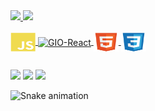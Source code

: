 <div>
  <a href="https://github.com/Giovannelrodrigues">
  <img height="180em" src="https://github-readme-stats.vercel.app/api?username=Giovannelrodrigues&show_icons=true&theme=dark&include_all_commits=true&count_private=true"/>
  <img height="180em" src="https://github-readme-stats.vercel.app/api/top-langs/?username=Giovannelrodrigues&layout=compact&langs_count=7&theme=dark"/>
</div>

<div style="display: inline_block"><br>
  <img align="center" alt="GIO-Js" height="30" width="40" src="https://raw.githubusercontent.com/devicons/devicon/master/icons/javascript/javascript-plain.svg">
  <img align="center" alt="GIO-React" height="30" width="40" src="https://raw.githubusercontent.com/devicons/devicon/master/icons/node/nodejs-original.svg">
  <img align="center" alt="GIO-HTML" height="30" width="40" src="https://raw.githubusercontent.com/devicons/devicon/master/icons/html5/html5-original.svg">
  <img align="center" alt="GIO-CSS" height="30" width="40" src="https://raw.githubusercontent.com/devicons/devicon/master/icons/css3/css3-original.svg">
</div>

  ##

<div> 
  <a href="https://www.instagram.com/giovanne_lrodrigues/" target="_blank"><img src="https://img.shields.io/badge/-Instagram-%23E4405F?style=for-the-badge&logo=instagram&logoColor=white" target="_blank"></a>
  <a href = "mailto:giovannelrodrigues@icloud.com"><img src="https://img.shields.io/badge/-Gmail-%23333?style=for-the-badge&logo=gmail&logoColor=white" target="_blank"></a>
  <a href="https://www.linkedin.com/in/giovanne-rodrigues-9b07ab205/" target="_blank"><img src="https://img.shields.io/badge/-LinkedIn-%230077B5?style=for-the-badge&logo=linkedin&logoColor=white" target="_blank"></a> 

  ![Snake animation](https://github.com/Giovannelrodrigues/Giovannelrodrigues/blob/output/github-contribution-grid-snake.svg)

</div>
